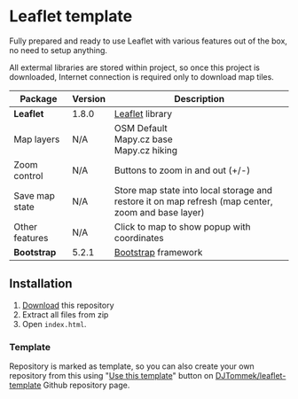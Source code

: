 # Leaflet template

Fully prepared and ready to use Leaflet with various features out of the box, no need to setup anything.

All extermal libraries are stored within project, so once this project is downloaded, Internet connection is required 
only to download map tiles. 

| Package        | Version | Description                                                                                        |
|----------------|---------|----------------------------------------------------------------------------------------------------|
| **Leaflet**    | 1.8.0   | [Leaflet](https://leafletjs.com/) library                                                          |
| Map layers     | N/A     | OSM Default<br/>Mapy.cz base<br/>Mapy.cz hiking                                                    |
| Zoom control   | N/A     | Buttons to zoom in and out (+/-)                                                                   |
| Save map state | N/A     | Store map state into local storage and restore it on map refresh (map center, zoom and base layer) |
| Other features | N/A     | Click to map to show popup with coordinates                                                        |
| **Bootstrap**  | 5.2.1   | [Bootstrap](https://getbootstrap.com/) framework                                                   |


## Installation

1. [Download](https://github.com/DJTommek/leaflet-template/archive/refs/heads/master.zip) this repository
2. Extract all files from zip
3. Open `index.html`.


### Template

Repository is marked as template, so you can also create your own repository from this using 
"[Use this template](https://github.com/DJTommek/leaflet-template/generate)"
button on [DJTommek/leaflet-template](https://github.com/DJTommek/leaflet-template) 
Github repository page.
